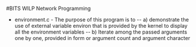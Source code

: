 #BITS WILP Network Programming


- environment.c - 
 The purpose of this program is to 
 -- a) demonstrate the use of external variable environ that is provided by the kernel to display all the environment variables
 -- b) Iterate among the passed arguments one by one, provided in form or argument count and argument character
 

